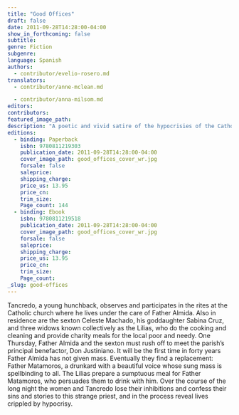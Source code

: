 ```yaml
---
title: "Good Offices"
draft: false
date: 2011-09-28T14:28:00-04:00
show_in_forthcoming: false
subtitle:
genre: Fiction
subgenre:
language: Spanish
authors:
  - contributor/evelio-rosero.md
translators:
  - contributor/anne-mclean.md

  - contributor/anna-milsom.md
editors:
contributors:
featured_image_path:
description: "A poetic and vivid satire of the hypocrisies of the Catholic Church. "
editions:
  - binding: Paperback
    isbn: 9780811219303
    publication_date: 2011-09-28T14:28:00-04:00
    cover_image_path: good_offices_cover_wr.jpg
    forsale: false
    saleprice:
    shipping_charge:
    price_us: 13.95
    price_cn:
    trim_size:
    Page_count: 144
  - binding: Ebook
    isbn: 9780811219518
    publication_date: 2011-09-28T14:28:00-04:00
    cover_image_path: good_offices_cover_wr.jpg
    forsale: false
    saleprice:
    shipping_charge:
    price_us: 13.95
    price_cn:
    trim_size:
    Page_count:
_slug: good-offices
---
```


Tancredo, a young hunchback, observes and participates in the rites at the Catholic church where he lives under the care of Father Almida. Also in residence are the sexton Celeste Machado, his goddaughter Sabina Cruz, and three widows known collectively as the Lilias, who do the cooking and cleaning and provide charity meals for the local poor and needy. One Thursday, Father Almida and the sexton must rush off to meet the parish’s principal benefactor, Don Justiniano. It will be the first time in forty years Father Almida has not given mass. Eventually they find a replacement: Father Matamoros, a drunkard with a beautiful voice whose sung mass is spellbinding to all. The Lilias prepare a sumptuous meal for Father Matamoros, who persuades them to drink with him. Over the course of the long night the women and Tancredo lose their inhibitions and confess their sins and stories to this strange priest, and in the process reveal lives crippled by hypocrisy.


